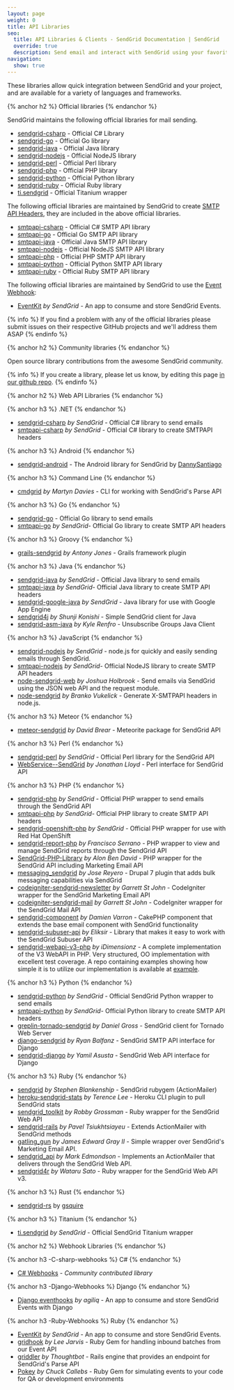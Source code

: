 ```yaml
---
layout: page
weight: 0
title: API Libraries
seo:
  title: API Libraries & Clients - SendGrid Documentation | SendGrid
  override: true
  description: Send email and interact with SendGrid using your favorite language including Python, Go, Node.js, Ruby, PHP, Java, C#, Perl, Objective-C, and more.
navigation:
  show: true
---
```


These libraries allow quick integration between SendGrid and your project, and are available for a variety of languages and frameworks.

{% anchor h2 %}
Official libraries 
{% endanchor %}

SendGrid maintains the following official libraries for mail sending.

-   [sendgrid-csharp](http://github.com/sendgrid/sendgrid-csharp) - Official C\# Library
-   [sendgrid-go](http://github.com/sendgrid/sendgrid-go) - Official Go library
-   [sendgrid-java](http://github.com/sendgrid/sendgrid-java) - Official Java library
-   [sendgrid-nodejs](http://github.com/sendgrid/sendgrid-nodejs) - Official NodeJS library
-   [sendgrid-perl](http://github.com/sendgrid/sendgrid-perl) - Official Perl library
-   [sendgrid-php](http://github.com/sendgrid/sendgrid-php) - Official PHP library
-   [sendgrid-python](http://github.com/sendgrid/sendgrid-python) - Official Python library
-   [sendgrid-ruby](http://github.com/sendgrid/sendgrid-ruby) - Official Ruby library
-   [ti.sendgrid](http://github.com/sendgrid/ti.sendgrid) - Official Titanium wrapper

The following official libraries are maintained by SendGrid to create [SMTP API Headers]({{root_url}}/API_Reference/SMTP_API/index.html), they are included in the above official libraries.

-   [smtpapi-csharp](http://github.com/sendgrid/smtpapi-csharp) - Official C\# SMTP API library
-   [smtpapi-go](http://github.com/sendgrid/smtpapi-go) - Official Go SMTP API library
-   [smtpapi-java](http://github.com/sendgrid/smtpapi-java) - Official Java SMTP API library
-   [smtpapi-nodejs](http://github.com/sendgrid/smtpapi-nodejs) - Official NodeJS SMTP API library
-   [smtpapi-php](http://github.com/sendgrid/smtpapi-php) - Official PHP SMTP API library
-   [smtpapi-python](http://github.com/sendgrid/smtpapi-python) - Official Python SMTP API library
-   [smtpapi-ruby](http://github.com/sendgrid/smtpapi-ruby) - Official Ruby SMTP API library

The following official libraries are maintained by SendGrid to use the [Event Webhook]({{root_url}}/API_Reference/Webhooks/event.html):
-   [EventKit](https://github.com/sendgrid/eventkit-rails) *by SendGrid* - An app to consume and store SendGrid Events.

{% info %}
If you find a problem with any of the official libraries please submit issues on their respective GitHub projects and we'll address them ASAP 
{% endinfo %}

{% anchor h2 %}
Community libraries 
{% endanchor %}

Open source library contributions from the awesome SendGrid community.

{% info %}
If you create a library, please let us know, by editing this page [in our github repo](https://github.com/sendgrid/docs/blob/develop/source/{{page.path}}). 
{% endinfo %}

{% anchor h2 %}
Web API Libraries 
{% endanchor %}

{% anchor h3 %}
.NET 
{% endanchor %}

-   [sendgrid-csharp](http://github.com/sendgrid/sendgrid-csharp) *by SendGrid* - Official C\# library to send emails
-   [smtpapi-csharp](http://github.com/sendgrid/smtpapi-csharp) *by SendGrid* - Official C\# library to create SMTPAPI headers

{% anchor h3 %}
Android
{% endanchor %}

-   [sendgrid-android](https://github.com/danysantiago/sendgrid-android) - The Android library for SendGrid by [DannySantiago](https://github.com/danysantiago)

{% anchor h3 %}
Command Line 
{% endanchor %}

-   [cmdgrid](http://github.com/martyndavies/cmdgrid) *by Martyn Davies* - CLI for working with SendGrid's Parse API

{% anchor h3 %}
Go 
{% endanchor %}

-   [sendgrid-go](http://github.com/sendgrid/sendgrid-go) - Official Go library to send emails
-   [smtpapi-go](http://github.com/sendgrid/smtpapi-go) *by SendGrid*- Official Go library to create SMTP API headers

{% anchor h3 %}
Groovy 
{% endanchor %}

-   [grails-sendgrid](http://github.com/aiten/grails-sendgrid) *by Antony Jones* - Grails framework plugin

{% anchor h3 %}
Java 
{% endanchor %}

-   [sendgrid-java](https://github.com/sendgrid/sendgrid-java) *by SendGrid* - Official Java library to send emails
-   [smtpapi-java](http://github.com/sendgrid/smtpapi-java) *by SendGrid*- Official Java library to create SMTP API headers
-   [sendgrid-google-java](https://github.com/sendgrid/sendgrid-google-java) *by SendGrid* - Java library for use with Google App Engine
-   [sendgrid4j](https://github.com/shunjikonishi/sendgrid4j) *by Shunji Konishi* - Simple SendGrid client for Java
-   [sendgrid-asm-java](https://github.com/krenfro/sendgrid-asm-java) *by Kyle Renfro* - Unsubscribe Groups Java Client

{% anchor h3 %}
JavaScript 
{% endanchor %}

-   [sendgrid-nodejs](http://github.com/sendgrid/sendgrid-nodejs) *by SendGrid* - node.js for quickly and easily sending emails through SendGrid.
-   [smtpapi-nodejs](http://github.com/sendgrid/smtpapi-nodejs) *by SendGrid*- Official NodeJS library to create SMTP API headers
-   [node-sendgrid-web](http://github.com/jesusabdullah/node-sendgrid-web) *by Joshua Holbrook* - Send emails via SendGrid using the JSON web API and the request module.
-   [node-sendgrid](https://github.com/HerdHound/node-sendgrid) *by Branko Vukelick* - Generate X-SMTPAPI headers in node.js.

{% anchor h3 %}
Meteor 
{% endanchor %}

-   [meteor-sendgrid](https://github.com/DavidBrear/meteor-sendgrid) *by David Brear* - Meteorite package for SendGrid API

{% anchor h3 %}
Perl 
{% endanchor %}

-   [sendgrid-perl](http://github.com/sendgrid/sendgrid-perl) *by SendGrid* - Official Perl library for the SendGrid API
-   [WebService--SendGrid](http://github.com/majrmovies/WebService--SendGrid) *by Jonathan Lloyd* - Perl interface for SendGrid API

{% anchor h3 %}
PHP 
{% endanchor %}

-   [sendgrid-php](http://github.com/sendgrid/sendgrid-php) *by SendGrid* - Official PHP wrapper to send emails through the SendGrid API
-   [smtpapi-php](http://github.com/sendgrid/smtpapi-php) *by SendGrid*- Official PHP library to create SMTP API headers
-   [sendgrid-openshift-php](https://github.com/sendgrid/openshift-sendgrid-php) *by SendGrid* - Official PHP wrapper for use with Red Hat OpenShift
-   [sendgrid-report-php](https://github.com/fcosrno/sendgrid-report-php) *by Francisco Serrano* - PHP wrapper to view and manage SendGrid reports through the SendGrid API
-   [SendGrid-PHP-Library](https://github.com/alonbendavid/SendGrid-PHP-Library) *by Alon Ben David* - PHP wrapper for the SendGrid API including Marketing Email API
-   [messaging_sendgrid](http://github.com/josereyero/messaging_sendgrid) *by Jose Reyero* - Drupal 7 plugin that adds bulk messaging capabilities via SendGrid
-   [codeigniter-sendgrid-newsletter](http://github.com/bold/codeigniter-sendgrid-newsletter) *by Garrett St John* - CodeIgniter wrapper for the SendGrid Marketing Email API
-   [codeigniter-sendgrid-mail](http://github.com/bold/codeigniter-sendgrid-mail) *by Garrett St John* - CodeIgniter wrapper for the SendGrid Mail API
-   [sendgrid-component](http://github.com/damusnet/sendgrid-component) *by Damien Varron* - CakePHP component that extends the base email component with SendGrid functionality
-   [sendgrid-subuser-api](https://github.com/eliksir/sendgrid-subuser-api) *by Eliksir* - Library that makes it easy to work with the SendGrid Subuser API
-   [sendgrid-webapi-v3-php](https://github.com/idimensionz/sendgrid-webapi-v3-php) *by iDimensionz* - A complete implementation of the V3 WebAPI in PHP.  Very structured, OO implementation with excellent test coverage.  A repo containing examples showing how simple it is to utilize our implementation is available at [example](https://github.com/idimensionz/sendgrid-webapi-v3-examples).

{% anchor h3 %}
Python 
{% endanchor %}

-   [sendgrid-python](http://github.com/sendgrid/sendgrid-python) *by SendGrid* - Official SendGrid Python wrapper to send emails
-   [smtpapi-python](http://github.com/sendgrid/smtpapi-python) *by SendGrid*- Official Python library to create SMTP API headers
-   [greplin-tornado-sendgrid](https://github.com/Cue/greplin-tornado-sendgrid) *by Daniel Gross* - SendGrid client for Tornado Web Server
-   [django-sendgrid](https://github.com/RyanBalfanz/django-sendgrid) *by Ryan Balfanz* - SendGrid SMTP API interface for Django
-   [sendgrid-django](https://github.com/elbuo8/sendgrid-django) *by Yamil Asusta* - SendGrid Web API interface for Django

{% anchor h3 %}
Ruby 
{% endanchor %}

-   [sendgrid](http://github.com/stephenb/sendgrid) *by Stephen Blankenship* - SendGrid rubygem (ActionMailer)
-   [heroku-sendgrid-stats](https://github.com/hone/heroku-sendgrid-stats) *by Terence Lee* - Heroku CLI plugin to pull SendGrid stats
-   [sendgrid_toolkit](http://github.com/freerobby/sendgrid_toolkit) *by Robby Grossman* - Ruby wrapper for the SendGrid Web API
-   [sendgrid-rails](http://github.com/PavelTyk/sendgrid-rails) *by Pavel Tsiukhtsiayeu* - Extends ActionMailer with SendGrid methods
-   [gatling_gun](http://github.com/okrb/gatling_gun) *by James Edward Gray II* - Simple wrapper over SendGrid's Marketing Email API.
-   [sendgrid_api](http://github.com/markedmondson/sendgrid_api) *by Mark Edmondson* - Implements an ActionMailer that delivers through the SendGrid Web API.
-   [sendgrid4r](https://github.com/awwa/sendgrid4r) *by Wataru Sato* - Ruby wrapper for the SendGrid Web API v3.

{% anchor h3 %}
Rust
{% endanchor %}

-   [sendgrid-rs](https://github.com/gsquire/sendgrid-rs) by [gsquire](https://github.com/gsquire)


{% anchor h3 %}
Titanium 
{% endanchor %}

-   [ti.sendgrid](http://github.com/sendgrid/ti.sendgrid) *by SendGrid* - Official SendGrid Titanium wrapper

{% anchor h2 %}
Webhook Libraries 
{% endanchor %}

{% anchor h3 -C-sharp-webhooks %}
C#
{% endanchor %}

-   [C# Webhooks](https://github.com/mirajavora/sendgrid-webhooks) - *Community contributed library*

{% anchor h3 -Django-Webhooks %}
Django 
{% endanchor %}

-   [Django eventhooks](https://github.com/agiliq/sendgrid-eventhooks) *by agiliq* - An app to consume and store SendGrid Events with Django

{% anchor h3 -Ruby-Webhooks %}
Ruby 
{% endanchor %}
-   [EventKit](https://github.com/sendgrid/eventkit-rails) *by SendGrid* - An app to consume and store SendGrid Events.
-   [gridhook](https://github.com/injekt/gridhook) *by Lee Jarvis* - Ruby Gem for handling inbound batches from our Event API
-   [griddler](https://github.com/thoughtbot/griddler) *by Thoughtbot* - Rails engine that provides an endpoint for SendGrid's Parse API
-   [Pokey](https://github.com/ccallebs/pokey-sendgrid) *by Chuck Callebs* - Ruby Gem for simulating events to your code for QA or development environments
